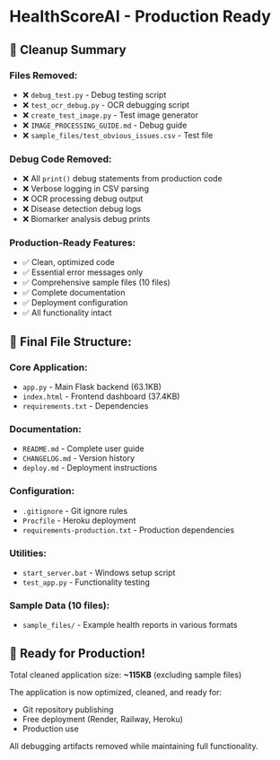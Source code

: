 # HealthScoreAI - Production Ready

## 🧹 Cleanup Summary

### Files Removed:
- ❌ `debug_test.py` - Debug testing script
- ❌ `test_ocr_debug.py` - OCR debugging script  
- ❌ `create_test_image.py` - Test image generator
- ❌ `IMAGE_PROCESSING_GUIDE.md` - Debug guide
- ❌ `sample_files/test_obvious_issues.csv` - Test file

### Debug Code Removed:
- ❌ All `print()` debug statements from production code
- ❌ Verbose logging in CSV parsing
- ❌ OCR processing debug output  
- ❌ Disease detection debug logs
- ❌ Biomarker analysis debug prints

### Production-Ready Features:
- ✅ Clean, optimized code
- ✅ Essential error messages only
- ✅ Comprehensive sample files (10 files)
- ✅ Complete documentation
- ✅ Deployment configuration
- ✅ All functionality intact

## 📁 Final File Structure:

### Core Application:
- `app.py` - Main Flask backend (63.1KB)
- `index.html` - Frontend dashboard (37.4KB)
- `requirements.txt` - Dependencies

### Documentation:
- `README.md` - Complete user guide
- `CHANGELOG.md` - Version history
- `deploy.md` - Deployment instructions

### Configuration:
- `.gitignore` - Git ignore rules
- `Procfile` - Heroku deployment
- `requirements-production.txt` - Production dependencies

### Utilities:
- `start_server.bat` - Windows setup script
- `test_app.py` - Functionality testing

### Sample Data (10 files):
- `sample_files/` - Example health reports in various formats

## 🚀 Ready for Production!

Total cleaned application size: **~115KB** (excluding sample files)

The application is now optimized, cleaned, and ready for:
- Git repository publishing
- Free deployment (Render, Railway, Heroku)
- Production use

All debugging artifacts removed while maintaining full functionality.